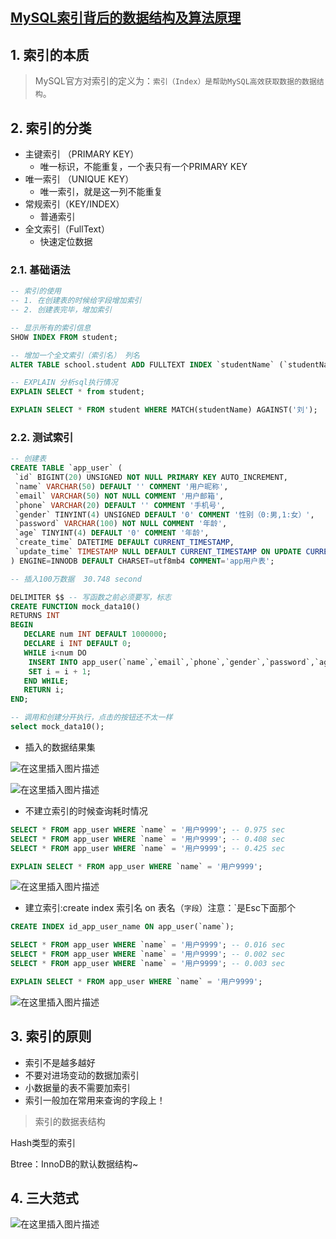## [MySQL索引背后的数据结构及算法原理](http://blog.codinglabs.org/articles/theory-of-mysql-index.html)

## 1. 索引的本质

> MySQL官方对索引的定义为：`索引（Index）是帮助MySQL高效获取数据的数据结构`。

## 2. 索引的分类

- 主键索引 （PRIMARY KEY）
  - 唯一标识，不能重复，一个表只有一个PRIMARY KEY
- 唯一索引 （UNIQUE KEY）
  - 唯一索引，就是这一列不能重复
- 常规索引（KEY/INDEX）
  - 普通索引
- 全文索引（FullText）
  - 快速定位数据

### 2.1. 基础语法

```sql
-- 索引的使用
-- 1. 在创建表的时候给字段增加索引
-- 2. 创建表完毕，增加索引

-- 显示所有的索引信息
SHOW INDEX FROM student;

-- 增加一个全文索引（索引名） 列名
ALTER TABLE school.student ADD FULLTEXT INDEX `studentName` (`studentName`);

-- EXPLAIN 分析sql执行情况
EXPLAIN SELECT * from student;

EXPLAIN SELECT * FROM student WHERE MATCH(studentName) AGAINST('刘');
```

### 2.2. 测试索引

```sql
-- 创建表
CREATE TABLE `app_user` (
 `id` BIGINT(20) UNSIGNED NOT NULL PRIMARY KEY AUTO_INCREMENT,
 `name` VARCHAR(50) DEFAULT '' COMMENT '用户昵称',
 `email` VARCHAR(50) NOT NULL COMMENT '用户邮箱',
 `phone` VARCHAR(20) DEFAULT '' COMMENT '手机号',
 `gender` TINYINT(4) UNSIGNED DEFAULT '0' COMMENT '性别（0:男,1:女）',
 `password` VARCHAR(100) NOT NULL COMMENT '年龄',
 `age` TINYINT(4) DEFAULT '0' COMMENT '年龄',
 `create_time` DATETIME DEFAULT CURRENT_TIMESTAMP,
 `update_time` TIMESTAMP NULL DEFAULT CURRENT_TIMESTAMP ON UPDATE CURRENT_TIMESTAMP
) ENGINE=INNODB DEFAULT CHARSET=utf8mb4 COMMENT='app用户表';

-- 插入100万数据  30.748 second

DELIMITER $$ -- 写函数之前必须要写，标志
CREATE FUNCTION mock_data10()
RETURNS INT
BEGIN
   DECLARE num INT DEFAULT 1000000;
   DECLARE i INT DEFAULT 0;
   WHILE i<num DO
	INSERT INTO app_user(`name`,`email`,`phone`,`gender`,`password`,`age`) VALUES (CONCAT('用户',i), '1048146644@qq.com',CONCAT('18',FLOOR(RAND() * ((999999999-100000000) + 100000000))),FLOOR(RAND()*2),UUID(),FLOOR(RAND() * 100));
	SET i = i + 1;
   END WHILE;
   RETURN i;
END;

-- 调用和创建分开执行，点击的按钮还不太一样
select mock_data10();

```

- 插入的数据结果集

![在这里插入图片描述](https://img-blog.csdnimg.cn/20201210184422623.png?x-oss-process=image/watermark,type_ZmFuZ3poZW5naGVpdGk,shadow_10,text_aHR0cHM6Ly9ibG9nLmNzZG4ubmV0L2ZhbmppYW5oYWk=,size_16,color_FFFFFF,t_70)

![在这里插入图片描述](https://img-blog.csdnimg.cn/20201210184543920.png?x-oss-process=image/watermark,type_ZmFuZ3poZW5naGVpdGk,shadow_10,text_aHR0cHM6Ly9ibG9nLmNzZG4ubmV0L2ZhbmppYW5oYWk=,size_16,color_FFFFFF,t_70)

- 不建立索引的时候查询耗时情况

```sql
SELECT * FROM app_user WHERE `name` = '用户9999';	-- 0.975 sec
SELECT * FROM app_user WHERE `name` = '用户9999';	-- 0.408 sec
SELECT * FROM app_user WHERE `name` = '用户9999';	-- 0.425 sec

EXPLAIN SELECT * FROM app_user WHERE `name` = '用户9999';
```

![在这里插入图片描述](https://img-blog.csdnimg.cn/2020121018585429.png?x-oss-process=image/watermark,type_ZmFuZ3poZW5naGVpdGk,shadow_10,text_aHR0cHM6Ly9ibG9nLmNzZG4ubmV0L2ZhbmppYW5oYWk=,size_16,color_FFFFFF,t_70)



- 建立索引:create index 索引名 on 表名（`字段`）注意：`是Esc下面那个

```sql
CREATE INDEX id_app_user_name ON app_user(`name`);

SELECT * FROM app_user WHERE `name` = '用户9999';	-- 0.016 sec
SELECT * FROM app_user WHERE `name` = '用户9999';	-- 0.002 sec
SELECT * FROM app_user WHERE `name` = '用户9999';	-- 0.003 sec

EXPLAIN SELECT * FROM app_user WHERE `name` = '用户9999';
```

![在这里插入图片描述](https://img-blog.csdnimg.cn/20201210190351895.png?x-oss-process=image/watermark,type_ZmFuZ3poZW5naGVpdGk,shadow_10,text_aHR0cHM6Ly9ibG9nLmNzZG4ubmV0L2ZhbmppYW5oYWk=,size_16,color_FFFFFF,t_70)

## 3. 索引的原则

- 索引不是越多越好
- 不要对进场变动的数据加索引
- 小数据量的表不需要加索引
- 索引一般加在常用来查询的字段上！

> 索引的数据表结构

Hash类型的索引

Btree：InnoDB的默认数据结构~



## 4. 三大范式

![在这里插入图片描述](https://img-blog.csdnimg.cn/2020121017220951.png?x-oss-process=image/watermark,type_ZmFuZ3poZW5naGVpdGk,shadow_10,text_aHR0cHM6Ly9ibG9nLmNzZG4ubmV0L2ZhbmppYW5oYWk=,size_16,color_FFFFFF,t_70)